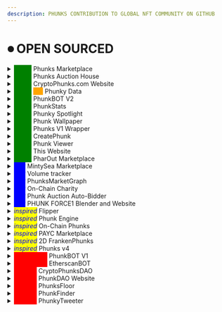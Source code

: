 ```yaml
---
description: PHUNKS CONTRIBUTION TO GLOBAL NFT COMMUNITY ON GITHUB
---
```


# ⏺ OPEN SOURCED

<details>

<summary><em><mark style="color:green;background-color:green;">active</mark></em> Phunks Marketplace</summary>

Source Code: [https://github.com/Crypto-Phunks/CryptoPhunksMarket](https://github.com/Crypto-Phunks/CryptoPhunksMarket)

Programming Language: <mark style="color:orange;">Solidity 76.4%</mark>, <mark style="color:yellow;">JavaScript 23.6%</mark>

Coder [@chopper\_\_dad](https://twitter.com/chopper\_\_dad) [@OG\_Kenobi\_Hello](https://twitter.com/OG\_Kenobi\_Hello)

Contributors [@Pauly0x](https://twitter.com/Pauly0x) [@ryder\_ripps](https://twitter.com/ryder\_ripps)

Twitter [@NotLarvaLabs](https://twitter.com/NotLarvaLabs)

[LIVE DEMO](https://notlarvalabs.com/cryptophunks)

</details>

<details>

<summary><em><mark style="color:green;background-color:green;">active</mark></em> Phunks Auction House</summary>

Source Code: [https://github.com/Crypto-Phunks/auction-house](https://github.com/Crypto-Phunks/auction-house)

[https://github.com/ogkenobi/CryptoPhunks-Auction-House](https://github.com/ogkenobi/CryptoPhunks-Auction-House)

Programming Language: <mark style="color:purple;">TypeScript 53.8%,</mark> <mark style="color:red;">HTML 17.4%</mark><mark style="color:purple;">,</mark> <mark style="color:orange;">SCSS 16.3%</mark><mark style="color:purple;">,</mark> <mark style="color:red;">Solidity 10.4%</mark><mark style="color:purple;">,</mark> <mark style="color:yellow;">JavaScript 2.1%</mark>

Coder [@chopper\_\_dad](https://twitter.com/chopper\_\_dad) [@OG\_Kenobi\_Hello](https://twitter.com/OG\_Kenobi\_Hello)

Twitter [@PhunksAuction](https://twitter.com/PhunksAuction)

[LIVE DEMO](https://phunks.auction/)

</details>

<details>

<summary><em><mark style="color:green;background-color:green;">active</mark></em> CryptoPhunks.com Website</summary>

Source Code: [https://github.com/soupydolph/CryptoPhunks](https://github.com/soupydolph/CryptoPhunks)

Programming Language: <mark style="color:purple;">TypeScript 88.9%,</mark> CSS 6.5%, <mark style="color:red;">HTML 2.6%</mark><mark style="color:purple;">,</mark> <mark style="color:yellow;">JavaScript 2.0%</mark>

Coder [@soupydolph](https://twitter.com/soupydolph)

[LIVE DEMO](https://illustrious-panda-1d7c89.netlify.app/)

</details>

<details>

<summary><em><mark style="color:green;background-color:green;">active</mark></em> <em><mark style="color:orange;background-color:orange;">API</mark></em> Phunky Data</summary>

Source Code: [https://github.com/theblockchaineth/PhunkyData](https://github.com/theblockchaineth/PhunkyData)

Programming Language: <mark style="color:yellow;">JavaScript 96.6%,</mark> <mark style="color:green;">Shell 3.4%</mark>

Coder [@tbc\_eth](https://twitter.com/tbc\_eth)

[LIVE DEMO](https://data.phunky.dev/api/v2-phunks-nfts)

</details>

<details>

<summary><em><mark style="color:green;background-color:green;">active</mark></em> PhunkBOT V2</summary>

Source Code: [https://github.com/Crypto-Phunks/nft-sales-twitter-bot](https://github.com/Crypto-Phunks/nft-sales-twitter-bot)

Programming Language: <mark style="color:purple;">TypeScript 92.7%,</mark> <mark style="color:yellow;">JavaScript 2.3%,</mark> <mark style="color:green;">Shell 0.5%</mark>

Coder [@chopper\_\_dad](https://twitter.com/chopper\_\_dad) [@tat2bu](https://twitter.com/tat2bu)

Twitter [@PhunkBot](https://twitter.com/PhunkBot)

[LIVE DEMO](https://twitter.com/PhunkBot)

</details>

<details>

<summary><em><mark style="color:green;background-color:green;">active</mark></em> PhunkStats</summary>

Source Code: [https://github.com/pedropregueiro/phunk-stats](https://github.com/pedropregueiro/phunk-stats)

Programming Language: <mark style="color:blue;">Python</mark>

Coder [@pedropregueiro](https://twitter.com/pedropregueiro) [@krel404](https://twitter.com/krel404)

Twitter [@PhunkStats](https://twitter.com/PhunkStats)

[LIVE DEMO](https://twitter.com/PhunkStats)

</details>

<details>

<summary><em><mark style="color:green;background-color:green;">active</mark></em> Phunky Spotlight</summary>

Source Code: [https://github.com/theblockchaineth/phunks-bootstrap-css](https://github.com/theblockchaineth/phunks-bootstrap-css)

Programming Language: [CSS100.0%](https://github.com/theblockchaineth/phunks-bootstrap-css/search?l=css)

Coder [@theblockchain.eth](https://twitter.com/tbc\_eth)

[LIVE DEMO](https://phunkyspotlight.xyz/)

</details>

<details>

<summary><em><mark style="color:green;background-color:green;">active</mark></em> Phunk Wallpaper </summary>

Source code: [https://github.com/shep-eth/phunk-wallpaper](https://github.com/shep-eth/phunk-wallpaper)

Programming Language: [TypeScript87.3%](https://github.com/shep-eth/phunk-wallpaper/search?l=typescript) [JavaScript10.9%](https://github.com/shep-eth/phunk-wallpaper/search?l=javascript) [CSS1.8%](https://github.com/shep-eth/phunk-wallpaper/search?l=css)

Coder [@shep\_eth](https://twitter.com/shep\_eth)

[LIVE DEMO](https://phunk-wallpaper.vercel.app/8770)

</details>

<details>

<summary><em><mark style="color:green;background-color:green;">active</mark></em> Phunks V1 Wrapper</summary>

Source Code: [https://etherscan.io/address/0x235d49774139c218034c0571ba8f717773edd923#code](https://etherscan.io/address/0x235d49774139c218034c0571ba8f717773edd923#code)

Programming Language: <mark style="color:orange;">Solidity</mark>

Coder [@dumbnamenumbers](https://twitter.com/dumbnamenumbers)

Twitter [@CryptoPhunksV1](https://twitter.com/CryptoPhunksV1)

[LIVE DEMO](https://www.v1phunks.io/)

</details>

<details>

<summary><em><mark style="color:green;background-color:green;">active</mark></em> CreatePhunk</summary>

Source Code: [https://github.com/albanow/create\_phunk](https://github.com/albanow/create\_phunk)

Programming Language: <mark style="color:blue;">Python,</mark> <mark style="color:green;">Shell</mark>

Coder [@albanow10](https://twitter.com/albanow10)

LOCALHOST

</details>

<details>

<summary><em><mark style="color:green;background-color:green;">active</mark></em> Phunk Viewer</summary>

Source Code: [https://gist.github.com/phunksbot/139ba9efc1d2c26e80b2109005d450e4](https://gist.github.com/phunksbot/139ba9efc1d2c26e80b2109005d450e4)

Programming Language: <mark style="color:yellow;">JavaScript</mark>

Coder [@iape\_](https://twitter.com/iape\_) forked from [@mclint\_](https://twitter.com/mclint\_)

[LIVE DEMO](https://phunks.gitbook.io/knowledge-base/social-media/media/media-kit#cryptophunk-viewer)

</details>

<details>

<summary><em><mark style="color:green;background-color:green;">active</mark></em> This Website</summary>

Source Code: [https://github.com/phunksbot/wiki](https://github.com/phunksbot/wiki)

Coder [@iape\_](https://twitter.com/iape\_)

Contributors [@phunk2243](https://twitter.com/phunk2243) [@tbc\_eth](https://twitter.com/tbc\_eth)&#x20;

</details>

<details>

<summary><em><mark style="color:green;background-color:green;">active</mark></em> PharOut Marketplace</summary>

Source Code: [https://github.com/StarKeyJON/PharOut-Marketplace](https://github.com/StarKeyJON/PharOut-Marketplace)

Programming Language: [Solidity100.0%](https://github.com/StarKeyJON/PharOut-Marketplace/search?l=solidity)

Coder [@TreeGuyJON](https://twitter.com/TreeGuyJON)

[LIVE DEMO](https://kindly-care.surge.sh/#/)

</details>

<details>

<summary><em><mark style="color:blue;background-color:blue;">WIP</mark></em> MintySea Marketplace</summary>

Source Code: [https://github.com/rdupo/mintysea](https://github.com/rdupo/mintysea)

Programming Language: [HTML64.7%](https://github.com/rdupo/mintysea/search?l=html) [JavaScript18.3%](https://github.com/rdupo/mintysea/search?l=javascript) [CSS17.0%](https://github.com/rdupo/mintysea/search?l=css)

Coder [@0xDuplo](https://twitter.com/0xDuplo)

[LIVE DEMO](https://rdupo.github.io/)

</details>

<details>

<summary><em><mark style="color:blue;background-color:blue;">WIP</mark></em> Volume tracker</summary>

Source Code: [https://github.com/tat2bu/erc721-sale-extractor](https://github.com/tat2bu/erc721-sale-extractor)

Programming Language: <mark style="color:purple;">TypeScript,</mark> <mark style="color:red;">HTML,</mark> <mark style="color:yellow;">JavaScript,</mark> <mark style="color:green;">Shell</mark>

Coder [@tat2bu](https://twitter.com/tat2bu)

[LIVE DEMO](http://phunks-data.herokuapp.com/app/)

</details>

<details>

<summary><em><mark style="color:blue;background-color:blue;">WIP</mark></em> PhunksMarketGraph</summary>

Source Code: [https://github.com/StarKeyJON/CryptoPhunksMarketGraph](https://github.com/StarKeyJON/CryptoPhunksMarketGraph)

Programming Language: <mark style="color:purple;">TypeScript</mark>

Coder [@TreeGuyJON](https://twitter.com/TreeGuyJON)

</details>

<details>

<summary><em><mark style="color:blue;background-color:blue;">WIP</mark> </em> On-Chain Charity</summary>

Source Code: [https://github.com/KenTheWhaleGoddess/V3PhunksThing](https://github.com/KenTheWhaleGoddess/V3PhunksThing)

Programming Language: <mark style="color:red;">Solidity</mark><mark style="color:purple;">,</mark> <mark style="color:yellow;">JavaScript</mark>

Coder [@whalegoddess](https://twitter.com/whalegoddess)

</details>

<details>

<summary><em><mark style="color:blue;background-color:blue;">WIP</mark></em> Phunk Auction Auto-Bidder</summary>

Source Code: [https://gist.github.com/RogerPodacter/4dccaa65d13f940bd0d87e41276b182b](https://gist.github.com/RogerPodacter/4dccaa65d13f940bd0d87e41276b182b)

Programming Language: <mark style="color:yellow;">JavaScript</mark>

Coder [@dumbnamenumbers](https://twitter.com/dumbnamenumbers)

</details>

<details>

<summary><em><mark style="color:blue;background-color:blue;">WIP</mark> </em> PHUNK FORCE1 Blender and Website</summary>

Source Code: [https://github.com/0xTeji/PHUNK-FORCE-1](https://github.com/0xTeji/PHUNK-FORCE-1) [https://github.com/saintmaxi/teji-sneaker](https://github.com/saintmaxi/teji-sneaker)

Programming Language: [Rich Text Format100.0%](https://github.com/0xTeji/PHUNK-FORCE-1/search?l=rich-text-format)

Coder [@TEJITOPIA](https://twitter.com/TEJITOPIA) [@saintmaxiv](https://twitter.com/saintmaxiv)

</details>

<details>

<summary><em><mark style="color:blue;background-color:yellow;">inspired</mark></em> Flipper</summary>

Source Code: [https://github.com/Anish-Agnihotri/flipper](https://github.com/Anish-Agnihotri/flipper)

Programming Language: [TypeScript100.0%](https://github.com/Anish-Agnihotri/flipper/search?l=typescript)

Coder [@\_anishagnihotri](https://twitter.com/\_anishagnihotri)

</details>

<details>

<summary><em><mark style="color:blue;background-color:yellow;">inspired</mark></em> Phunk Engine</summary>

Source Code: [https://github.com/TootyPang/PhunkEngine](https://github.com/TootyPang/PhunkEngine)

Programming Language: [Python100.0%](https://github.com/TootyPang/PhunkEngine/search?l=python)

Coder [@tootypang](https://twitter.com/tootypang)

</details>

<details>

<summary><em><mark style="color:blue;background-color:yellow;">inspired</mark></em> On-Chain Phunks</summary>

Source: [https://docs.onchainphunks.com/](https://docs.onchainphunks.com/)

Coder [@onchainphunks](https://twitter.com/onchainphunks)

[LIVE DEMO](https://onchainphunks.com/)

</details>

<details>

<summary><em><mark style="color:blue;background-color:yellow;">inspired</mark></em> PAYC Marketplace</summary>

Source Code: [https://github.com/Phunky-Ape-Yacht-Club/phunky-mp](https://github.com/Phunky-Ape-Yacht-Club/phunky-mp)

Programming Language: [JavaScript87.3%](https://github.com/Phunky-Ape-Yacht-Club/phunky-mp/search?l=javascript) [Solidity10.6%](https://github.com/Phunky-Ape-Yacht-Club/phunky-mp/search?l=solidity) [CSS1.7%](https://github.com/Phunky-Ape-Yacht-Club/phunky-mp/search?l=css)

Coder [@2paycshakur](https://twitter.com/2paycshakur)

</details>

<details>

<summary><em><mark style="color:blue;background-color:yellow;">inspired</mark></em> 2D FrankenPhunks </summary>

Source: [https://github.com/sekaieth/2DFrankenPhunks](https://github.com/sekaieth/2DFrankenPhunks)

Programming Language: [JavaScript82.0%](https://github.com/sekaieth/2DFrankenPhunks/search?l=javascript) [CSS7.7%](https://github.com/sekaieth/2DFrankenPhunks/search?l=css) [Solidity6.8%](https://github.com/sekaieth/2DFrankenPhunks/search?l=solidity) [HTML3.3%](https://github.com/sekaieth/2DFrankenPhunks/search?l=html) [Shell0.2%](https://github.com/sekaieth/2DFrankenPhunks/search?l=shell)

Coder [@sekaieth](https://twitter.com/sekaieth)

</details>

<details>

<summary><em><mark style="color:blue;background-color:yellow;">inspired</mark></em> Phunks v4 </summary>

Source Code: [https://github.com/tfnlab/V4Phunks](https://github.com/tfnlab/V4Phunks)

Programming Language: <mark style="color:yellow;">JavaScript</mark>

Coder [@tfnlab](https://twitter.com/tfnlab)

</details>

<details>

<summary><em><mark style="color:red;background-color:red;">deprecated</mark></em> PhunkBOT V1 </summary>

Source Code: [https://github.com/albanow/phunks-nll-twitter-bot](https://github.com/albanow/phunks-nll-twitter-bot)

Programming Language: <mark style="color:blue;">Python</mark>

Coder [@albanow10](https://twitter.com/albanow10) [@iape\_](https://twitter.com/iape\_)

Twitter [@PhunkBot](https://twitter.com/PhunkBot)

[LIVE DEMO](https://twitter.com/PhunkBot)

</details>

<details>

<summary><em><mark style="color:red;background-color:red;">deprecated</mark></em> EtherscanBOT </summary>

Source Code: [https://github.com/albanow/etherscan-sales-bot](https://github.com/albanow/etherscan-sales-bot)

Programming Language: <mark style="color:blue;">Python</mark>

Coder [@albanow10](https://twitter.com/albanow10) [@iape\_](https://twitter.com/iape\_)

Twitter [@PhunkBot](https://twitter.com/PhunkBot)

[LIVE DEMO](https://twitter.com/PhunkBot)

</details>

<details>

<summary><em><mark style="color:red;background-color:red;">inactive</mark></em> CryptoPhunksDAO </summary>

Source Code: [https://github.com/Web3Master/cryptophunks](https://github.com/Web3Master/cryptophunks)

Programming Language: <mark style="color:red;">HTML,</mark> CSS, <mark style="color:yellow;">JavaScript</mark>

Coder [@CryptoPhunksDAO](https://twitter.com/CryptoPhunksDAO)

</details>

<details>

<summary><em><mark style="color:red;background-color:red;">inactive</mark></em> PhunkDAO Website</summary>

Source Code: [https://github.com/IshaanRawat/phunky](https://github.com/IshaanRawat/phunky)

Programming Language: <mark style="color:purple;">TypeScript,</mark> <mark style="color:red;">HTML,</mark> CSS, <mark style="color:yellow;">JavaScript</mark>

Coder [@IshaanRawat](https://twitter.com/IshaanRawat)

Twitter [@Phunk\_DAO](https://twitter.com/Phunk\_DAO)

[LIVE DEMO](https://phunkdao.com/)

</details>

<details>

<summary><em><mark style="color:red;background-color:red;">inactive</mark></em> PhunksFloor</summary>

Source Code: [https://github.com/maximedotair/phunksfloor](https://github.com/maximedotair/phunksfloor)

Programming Language: <mark style="color:green;">PHP</mark>

Coder [@MaximedotAir](https://twitter.com/MaximedotAir)

Twitter [@PhunksFloor](https://twitter.com/PhunksFloor)

[LIVE DEMO](https://www.phunksfloor.com/) - [LIVE DEMO2](https://twitter.com/PhunksFloor)

</details>

<details>

<summary><em><mark style="color:red;background-color:red;">inactive</mark></em> PhunkFinder</summary>

Source Code: [https://github.com/StarKeyJON/PhunkFinderv1](https://github.com/StarKeyJON/PhunkFinderv1)

Programming Language: <mark style="color:yellow;">JavaScript,</mark> CSS, <mark style="color:red;">HTML</mark>

Coder [@TreeGuyJON](https://twitter.com/TreeGuyJON)

[LIVE DEMO](https://phunkfinder.com/)

</details>

<details>

<summary><em><mark style="color:red;background-color:red;">inactive</mark></em> PhunkyTweeter</summary>

Source Code: [https://github.com/StarKeyJON/phunky\_tweeter](https://github.com/StarKeyJON/phunky\_tweeter)

Programming Language: <mark style="color:blue;">Python</mark>

Coder [@TreeGuyJON](https://twitter.com/TreeGuyJON)

</details>
